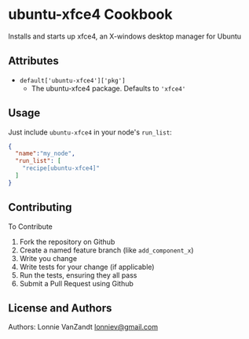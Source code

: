 ubuntu-xfce4 Cookbook
=============
Installs and starts up xfce4, an X-windows desktop manager for Ubuntu

Attributes
----------
* `default['ubuntu-xfce4']['pkg']`
    - The ubuntu-xfce4 package. Defaults to `'xfce4'`

Usage
-----

Just include `ubuntu-xfce4` in your node's `run_list`:

```json
{
  "name":"my_node",
  "run_list": [
    "recipe[ubuntu-xfce4]"
  ]
}
```

Contributing
------------
To Contribute

1. Fork the repository on Github
2. Create a named feature branch (like `add_component_x`)
3. Write you change
4. Write tests for your change (if applicable)
5. Run the tests, ensuring they all pass
6. Submit a Pull Request using Github

License and Authors
-------------------
Authors: Lonnie VanZandt <lonniev@gmail.com>

